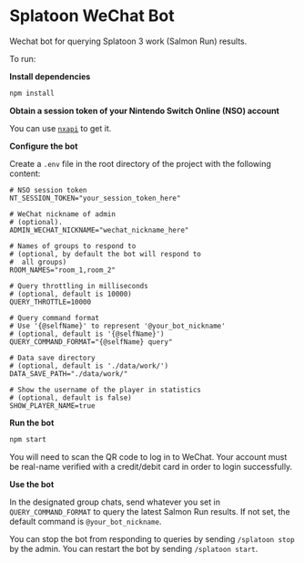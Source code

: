 # Splatoon WeChat Bot

Wechat bot for querying Splatoon 3 work (Salmon Run) results.

To run:

**Install dependencies**

```bash
npm install
```

**Obtain a session token of your Nintendo Switch Online (NSO) account**

You can use [`nxapi`](https://github.com/samuelthomas2774/nxapi) to get it.

**Configure the bot**

Create a `.env` file in the root directory of the project with the following content:

```env
# NSO session token
NT_SESSION_TOKEN="your_session_token_here"

# WeChat nickname of admin
# (optional).
ADMIN_WECHAT_NICKNAME="wechat_nickname_here"

# Names of groups to respond to
# (optional, by default the bot will respond to
#  all groups)
ROOM_NAMES="room_1,room_2"

# Query throttling in milliseconds
# (optional, default is 10000)
QUERY_THROTTLE=10000

# Query command format
# Use '{@selfName}' to represent '@your_bot_nickname'
# (optional, default is '{@selfName}')
QUERY_COMMAND_FORMAT="{@selfName} query"

# Data save directory
# (optional, default is './data/work/')
DATA_SAVE_PATH="./data/work/"

# Show the username of the player in statistics
# (optional, default is false)
SHOW_PLAYER_NAME=true
```

**Run the bot**

```bash
npm start
```

You will need to scan the QR code to log in to WeChat. Your account must be real-name verified with a credit/debit card in order to login successfully.

**Use the bot**

In the designated group chats, send whatever you set in `QUERY_COMMAND_FORMAT` to query the latest Salmon Run results. If not set, the default command is `@your_bot_nickname`.

You can stop the bot from responding to queries by sending `/splatoon stop` by the admin. You can restart the bot by sending `/splatoon start`.